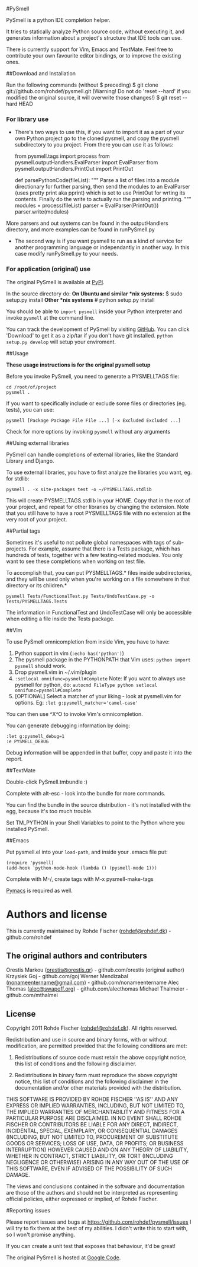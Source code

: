 #PySmell

PySmell is a python IDE completion helper. 

It tries to statically analyze Python source code, without executing it,
and generates information about a project's structure that IDE tools can
use.

There is currently support for Vim, Emacs and TextMate. Feel free to contribute
your own favourite editor bindings, or to improve the existing ones.

##Download and Installation

Run the following commands (without $ preceding)
$ git clone git://github.com/rohdef/pysmell.git
(Warning! Do not do 'reset --hard' if you modified the original source, it will overwrite those changes!)
$ git reset --hard HEAD

### For library use

+ There's two ways to use this, if you want to import it as a part of your own Python project go to 
the cloned pysmell, and copy the pysmell subdirectory to you project. From there you can use it as 
follows:

	from pysmell.tags import process
	from pysmell.outputHandlers.EvalParser import EvalParser
	from pysmell.outputHandlers.PrintOut import PrintOut
	
	def parsePythonCode(fileList):
	    """
	    Parse a list of files into a module directionary for further parsing,
	    then send the modules to an EvalParser (uses pretty print aka pprint)
	    which is set to use PrintOut for wrting its contents. Finally do the 
	    write to actually run the parsing and printing.
	    """
	    modules = process(fileList)
	    parser = EvalParser(PrintOut())
	    parser.write(modules)

More parsers and out systems can be found in the outputHandlers directory, and more 
examples can be found in runPySmell.py

+ The second way is if you want pysmell to run as a kind of service for another programming language 
or independantly in another way. In this case modify runPySmell.py to your needs.

### For application (original) use

The original PySmell is available at [PyPI](http://pypi.python.org/pypi/pysmell).

In the source directory do:
**On Ubuntu and similar \*nix systems:**
$ sudo setup.py install
**Other \*nix systems**
\# python setup.py install

You should be able to `import pysmell` inside your Python interpreter and invoke
`pysmell` at the command line.

You can track the development of PySmell by visiting 
[GitHub](http://github.com/orestis/pysmell/). You can click 'Download'
to get it as a zip/tar if you don't have git installed. `python setup.py
develop` will setup your enviroment.

##Usage

**These usage instructions is for the original pysmell setup**

Before you invoke PySmell, you need to generate a PYSMELLTAGS file: 

    cd /root/of/project
    pysmell .

If you want to specifically include or exclude some files or directories
(eg. tests), you can use: 

    pysmell [Package Package File File ...] [-x Excluded Excluded ...]

Check for more options by invoking `pysmell` without any arguments

##Using external libraries

PySmell can handle completions of external libraries, like the Standard
Library and Django. 

To use external libraries, you have to first analyze the libraries you
want, eg. for stdlib:

    pysmell . -x site-packages test -o ~/PYSMELLTAGS.stdlib

This will create PYSMELLTAGS.stdlib in your HOME. Copy that in the root
of your project, and repeat for other libraries by changing the
extension. Note that you still have to have a root PYSMELLTAGS file with
no extension at the very root of your project.

##Partial tags

Sometimes it's useful to not pollute global namespaces with tags of
sub-projects. For example, assume that there is a Tests package, which
has hundreds of tests, together with a few testing-related modules. You
only want to see these completions when working on test file.

To accomplish that, you can put PYSMELLTAGS.* files inside
subdirectories, and they will be used only when you're working on a file
somewhere in that directory or its children.*

    pysmell Tests/FunctionalTest.py Tests/UndoTestCase.py -o Tests/PYSMELLTAGS.Tests

The information in FunctionalTest and UndoTestCase will only be
accessible when editing a file inside the Tests package.

##Vim

To use PySmell omnicompletion from inside Vim, you have to have:

1. Python support in vim (`:echo has('python')`)
2. The pysmell package in the PYTHONPATH that Vim uses: `python import pysmell` should work.
3. Drop pysmell.vim in ~/.vim/plugin
4. `:setlocal omnifunc=pysmell#Complete` Note: If you want to always use pysmell for
python, do: `autocmd FileType python setlocal omnifunc=pysmell#Complete`
5. [OPTIONAL] Select a matcher of your liking - look at pysmell.vim for
options. Eg: `:let g:pysmell_matcher='camel-case'`

You can then use ^X^O to invoke Vim's omnicompletion.

You can generate debugging information by doing:

    :let g:pysmell_debug=1
    :e PYSMELL_DEBUG

Debug information will be appended in that buffer, copy and paste it
into the report.

##TextMate

Double-click PySmell.tmbundle :)

Complete with alt-esc - look into the bundle for more commands.

You can find the bundle in the source distribution - it's not installed
with the egg, because it's too much trouble. 

Set TM\_PYTHON in your Shell Variables to point to the Python where you
installed PySmell.

##Emacs

Put pysmell.el into your `load-path`, and inside your .emacs file put:

    (require 'pysmell)
    (add-hook 'python-mode-hook (lambda () (pysmell-mode 1)))

Complete with M-/, create tags with M-x pysmell-make-tags

[Pymacs](http://pymacs.progiciels-bpi.ca/) is required as well.

# Authors and license
This is currently maintained by Rohde Fischer (rohdef@rohdef.dk) - github.com/rohdef

## The original authors and contributers
Orestis Markou (orestis@orestis.gr) - github.com/orestis (original author)
Krzysiek Goj - github.com/goj
Werner Mendizabal (nonameentername@gmail.com) - github.com/nonameentername
Alec Thomas (alec@swapoff.org) - github.com/alecthomas
Michael Thalmeier - github.com/mthalmei

## License 
Copyright 2011 Rohde Fischer (rohdef@rohdef.dk). All rights reserved.

Redistribution and use in source and binary forms, with or without modification, are
permitted provided that the following conditions are met:

   1. Redistributions of source code must retain the above copyright notice, this list of
      conditions and the following disclaimer.

   2. Redistributions in binary form must reproduce the above copyright notice, this list
      of conditions and the following disclaimer in the documentation and/or other materials
      provided with the distribution.

THIS SOFTWARE IS PROVIDED BY ROHDE FISCHER ''AS IS'' AND ANY EXPRESS OR IMPLIED
WARRANTIES, INCLUDING, BUT NOT LIMITED TO, THE IMPLIED WARRANTIES OF MERCHANTABILITY AND
FITNESS FOR A PARTICULAR PURPOSE ARE DISCLAIMED. IN NO EVENT SHALL ROHDE FISCHER OR
CONTRIBUTORS BE LIABLE FOR ANY DIRECT, INDIRECT, INCIDENTAL, SPECIAL, EXEMPLARY, OR
CONSEQUENTIAL DAMAGES (INCLUDING, BUT NOT LIMITED TO, PROCUREMENT OF SUBSTITUTE GOODS OR
SERVICES; LOSS OF USE, DATA, OR PROFITS; OR BUSINESS INTERRUPTION) HOWEVER CAUSED AND ON
ANY THEORY OF LIABILITY, WHETHER IN CONTRACT, STRICT LIABILITY, OR TORT (INCLUDING
NEGLIGENCE OR OTHERWISE) ARISING IN ANY WAY OUT OF THE USE OF THIS SOFTWARE, EVEN IF
ADVISED OF THE POSSIBILITY OF SUCH DAMAGE.

The views and conclusions contained in the software and documentation are those of the
authors and should not be interpreted as representing official policies, either expressed
or implied, of Rohde Fischer.

#Reporting issues

Please report issues and bugs at https://github.com/rohdef/pysmell/issues 
I will try to fix them at the best of my abilities. I didn't write this to 
start with, so I won't promise anything.

If you can create a unit test that exposes that behaviour, it'd be great!


The original PySmell is hosted at [Google Code](http://code.google.com/p/pysmell).
